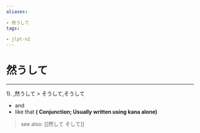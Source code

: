 ```yaml
---
aliases:
    
- 然うして
tags:
    
- jlpt-n2
---
```


# 然うして
---
1).
,然うして > そうして,そうして

- and
- like that
**( Conjunction; Usually written using kana alone)**
> see also:  [[然して そして]]
            